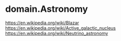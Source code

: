 # domain.Astronomy
https://en.wikipedia.org/wiki/Blazar https://en.wikipedia.org/wiki/Active_galactic_nucleus https://en.wikipedia.org/wiki/Neutrino_astronomy
